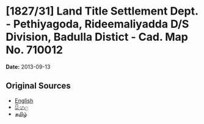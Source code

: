 # [1827/31] Land Title Settlement Dept. - Pethiyagoda, Rideemaliyadda D/S Division, Badulla Distict - Cad. Map No. 710012

**Date:** 2013-09-13

## Original Sources

- [English](https://documents.gov.lk/view/extra-gazettes/2013/9/1827-31_E.pdf)
- [සිංහල](https://documents.gov.lk/view/extra-gazettes/2013/9/1827-31_S.pdf)
- [தமிழ்](https://documents.gov.lk/view/extra-gazettes/2013/9/1827-31_T.pdf)
